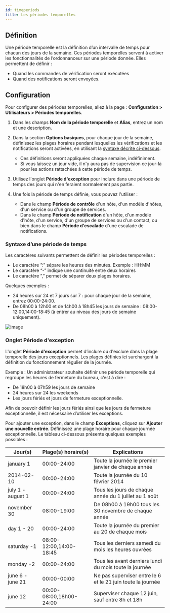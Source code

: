 ```yaml
---
id: timeperiods
title: Les périodes temporelles
---
```


## Définition

Une période temporelle est la définition d’un intervalle de temps pour chacun des jours de la semaine. Ces périodes temporelles servent à activer les fonctionnalités de l’ordonnanceur sur une période donnée. Elles permettent de définir :

* Quand les commandes de vérification seront exécutées
* Quand des notifications seront envoyées.

## Configuration

Pour configurer des périodes temporelles, allez à la page : **Configuration > Utilisateurs > Périodes temporelles**.

1. Dans les champs **Nom de la période temporelle** et **Alias**, entrez un nom et une description.
2. Dans la section **Options basiques**, pour chaque jour de la semaine, définissez les plages horaires pendant lesquelles les vérifications et les notifications seront activées, en utilisant la [syntaxe décrite ci-dessous](#Syntaxe-d’une-période-de-temps). 

    - Ces définitions seront appliquées chaque semaine, indéfiniment.
    - Si vous laissez un jour vide, il n'y aura pas de supervision ce jour-là pour les actions rattachées à cette période de temps.

3. Utilisez l'onglet **Période d'exception** pour inclure dans une période de temps des jours qui n'en feraient normalement pas partie.

4. Une fois la période de temps définie, vous pouvez l'utiliser :

    - Dans le champ **Période de contrôle** d'un hôte, d'un modèle d'hôtes, d'un service ou d'un groupe de services.
    - Dans le champ **Période de notification** d'un hôte, d'un modèle d'hôte, d'un service, d'un groupe de services ou d'un contact, ou bien dans le champ **Période d'escalade** d'une escalade de notifications.

### Syntaxe d’une période de temps

Les caractères suivants permettent de définir les périodes temporelles :

* Le caractère ”:” sépare les heures des minutes. Exemple : HH:MM
* Le caractère “-” indique une continuité entre deux horaires
* Le caractère ”,” permet de séparer deux plages horaires.

Quelques exemples :

* 24 heures sur 24 et 7 jours sur 7 : pour chaque jour de la semaine, entrez 00:00-24:00.
* De 08h00 à 12h00 et de 14h00 à 18h45 les jours de semaine : 08:00-12:00,14:00-18:45 (à entrer au niveau des jours de semaine uniquement).

![image](../../assets/configuration/05timeperiod.png)

### Onglet Période d'exception

L'onglet **Période d'exception** permet d’inclure ou d'exclure dans la plage temporelle des jours exceptionnels. Les plages définies ici surchargent la définition du fonctionnement régulier de la journée.

Exemple : Un administrateur souhaite définir une période temporelle qui regroupe les heures de fermeture du bureau, c’est à dire :

* De 18h00 à 07h59 les jours de semaine
* 24 heures sur 24 les weekends
* Les jours fériés et jours de fermeture exceptionnelle.

Afin de pouvoir définir les jours fériés ainsi que les jours de fermeture exceptionnelle, il est nécessaire d’utiliser les exceptions.

Pour ajouter une exception, dans le champ **Exceptions**, cliquez sur **Ajouter une nouvelle entrée**. Définissez une plage horaire pour chaque
journée exceptionnelle. Le tableau ci-dessous présente quelques exemples
possibles :

| Jour(s)           | Plage(s) horaire(s)     | Explications                                                 |
| ----------------- | ----------------------- | ------------------------------------------------------------ |
| january 1         | 00:00-24:00             | Toute la journée le premier janvier de chaque année          |
| 2014-02-10        | 00:00-24:00             | Toute la journée du 10 février 2014                          |
| july 1 - august 1 | 00:00-24:00             | Tous les jours de chaque année du 1 juillet au 1 août        |
| november 30       | 08:00-19:00             | De 08h00 à 19h00 tous les 30 novembre de chaque année        |
| day 1 - 20        | 00:00-24:00             | Toute la journée du premier au 20 de chaque mois             |
| saturday -1       | 08:00-12:00,14:00-18:45 | Tous les derniers samedi du mois les heures ouvrées          |
| monday -2         | 00:00-24:00             | Tous les avant derniers lundi du mois toute la journée       |
| june 6 - june 21  | 00:00-00:00             | Ne pas superviser entre le 6 et le 21 juin toute la journée  |
| june 12           | 00:00-08:00,18h00-24:00 | Superviser chaque 12 juin, sauf entre 8h et 18h              |
